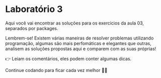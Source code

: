 # Laboratório 3

Aqui você vai encontrar as soluções para os exercicios da aula 03, separados por packages.

Lembrem-se! Existem várias maneiras de resolver problemas utilizando programação, algumas são mais perfomáticas e elegantes que outras, analisem as soluções propostas aqui e comparem com as suas próprias!

:point_right: Leiam os comentários, eles podem conter algumas dicas.

Continue codando para ficar cada vez melhor 💪🚀
